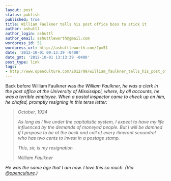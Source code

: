 ```yaml
---
layout: post
status: publish
published: true
title: William Faulkner tells his post office boss to stick it
author: ashuttl
author_login: ashuttl
author_email: ashuttleworth@gmail.com
wordpress_id: 51
wordpress_url: http://ashuttleworth.com/?p=51
date: '2012-10-01 09:13:39 -0400'
date_gmt: '2012-10-01 13:13:39 -0400'
post_type: link
tags:
- http://www.openculture.com/2012/09/william_faulkner_tells_his_post_office_boss_to_stick_it_1924.html
---
```

Back before William Faulkner was <em>the William Faulkner, he was a clerk in the post office at the University of Mississippi, where, by all accounts, he was a terrible employee. When a postal inspector came to check up on him, he chafed, promptly resigning in this terse letter:

> October, 1924
> 
> As long as I live under the capitalistic system, I expect to have my life influenced by the demands of moneyed people. But I will be damned if I propose to be at the beck and call of every itinerant scoundrel who has two cents to invest in a postage stamp.
> 
> This, sir, is my resignation.
> 
> William Faulkner

He was the same age that I am now. I love this so much. (Via [@openculture](http://twitter.com/intent/user?screen_name=openculture).)

